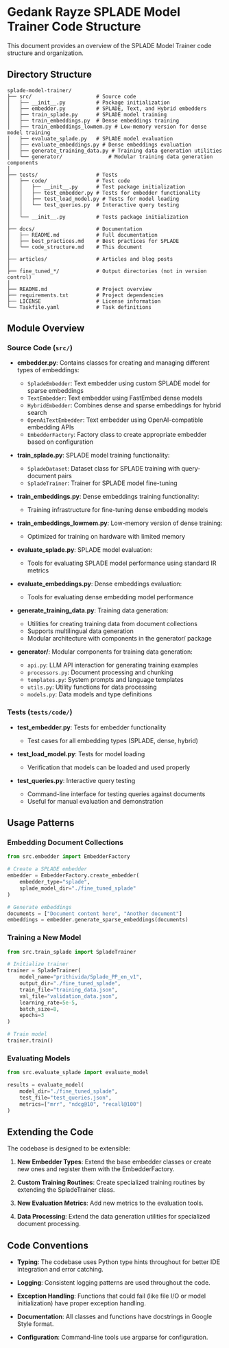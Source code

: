 # Gedank Rayze SPLADE Model Trainer Code Structure

This document provides an overview of the SPLADE Model Trainer code structure and organization.

## Directory Structure

```
splade-model-trainer/
├── src/                     # Source code
│   ├── __init__.py          # Package initialization
│   ├── embedder.py          # SPLADE, Text, and Hybrid embedders
│   ├── train_splade.py      # SPLADE model training
│   ├── train_embeddings.py  # Dense embeddings training
│   ├── train_embeddings_lowmem.py # Low-memory version for dense model training
│   ├── evaluate_splade.py   # SPLADE model evaluation
│   ├── evaluate_embeddings.py # Dense embeddings evaluation
│   ├── generate_training_data.py # Training data generation utilities
│   └── generator/               # Modular training data generation components
│
├── tests/                   # Tests
│   ├── code/                # Test code
│   │   ├── __init__.py      # Test package initialization
│   │   ├── test_embedder.py # Tests for embedder functionality
│   │   ├── test_load_model.py # Tests for model loading
│   │   └── test_queries.py  # Interactive query testing
│   │
│   └── __init__.py          # Tests package initialization
│
├── docs/                    # Documentation
│   ├── README.md            # Full documentation
│   ├── best_practices.md    # Best practices for SPLADE
│   └── code_structure.md    # This document
│
├── articles/                # Articles and blog posts
│
├── fine_tuned_*/            # Output directories (not in version control)
│
├── README.md                # Project overview
├── requirements.txt         # Project dependencies
├── LICENSE                  # License information
└── Taskfile.yaml            # Task definitions
```

## Module Overview

### Source Code (`src/`)

- **embedder.py**: Contains classes for creating and managing different types of embeddings:
  - `SpladeEmbedder`: Text embedder using custom SPLADE model for sparse embeddings
  - `TextEmbedder`: Text embedder using FastEmbed dense models
  - `HybridEmbedder`: Combines dense and sparse embeddings for hybrid search
  - `OpenAiTextEmbedder`: Text embedder using OpenAI-compatible embedding APIs
  - `EmbedderFactory`: Factory class to create appropriate embedder based on configuration

- **train_splade.py**: SPLADE model training functionality:
  - `SpladeDataset`: Dataset class for SPLADE training with query-document pairs
  - `SpladeTrainer`: Trainer for SPLADE model fine-tuning

- **train_embeddings.py**: Dense embeddings training functionality:
  - Training infrastructure for fine-tuning dense embedding models

- **train_embeddings_lowmem.py**: Low-memory version of dense training:
  - Optimized for training on hardware with limited memory

- **evaluate_splade.py**: SPLADE model evaluation:
  - Tools for evaluating SPLADE model performance using standard IR metrics

- **evaluate_embeddings.py**: Dense embeddings evaluation:
  - Tools for evaluating dense embedding model performance

- **generate_training_data.py**: Training data generation:
  - Utilities for creating training data from document collections
  - Supports multilingual data generation
  - Modular architecture with components in the generator/ package

- **generator/**: Modular components for training data generation:
  - `api.py`: LLM API interaction for generating training examples
  - `processors.py`: Document processing and chunking
  - `templates.py`: System prompts and language templates
  - `utils.py`: Utility functions for data processing
  - `models.py`: Data models and type definitions

### Tests (`tests/code/`)

- **test_embedder.py**: Tests for embedder functionality
  - Test cases for all embedding types (SPLADE, dense, hybrid)

- **test_load_model.py**: Tests for model loading
  - Verification that models can be loaded and used properly

- **test_queries.py**: Interactive query testing
  - Command-line interface for testing queries against documents
  - Useful for manual evaluation and demonstration

## Usage Patterns

### Embedding Document Collections

```python
from src.embedder import EmbedderFactory

# Create a SPLADE embedder
embedder = EmbedderFactory.create_embedder(
    embedder_type="splade",
    splade_model_dir="./fine_tuned_splade"
)

# Generate embeddings
documents = ["Document content here", "Another document"]
embeddings = embedder.generate_sparse_embeddings(documents)
```

### Training a New Model

```python
from src.train_splade import SpladeTrainer

# Initialize trainer
trainer = SpladeTrainer(
    model_name="prithivida/Splade_PP_en_v1",
    output_dir="./fine_tuned_splade",
    train_file="training_data.json",
    val_file="validation_data.json",
    learning_rate=5e-5,
    batch_size=8,
    epochs=3
)

# Train model
trainer.train()
```

### Evaluating Models

```python
from src.evaluate_splade import evaluate_model

results = evaluate_model(
    model_dir="./fine_tuned_splade",
    test_file="test_queries.json",
    metrics=["mrr", "ndcg@10", "recall@100"]
)
```

## Extending the Code

The codebase is designed to be extensible:

1. **New Embedder Types**: Extend the base embedder classes or create new ones and register them with the EmbedderFactory.

2. **Custom Training Routines**: Create specialized training routines by extending the SpladeTrainer class.

3. **New Evaluation Metrics**: Add new metrics to the evaluation tools.

4. **Data Processing**: Extend the data generation utilities for specialized document processing.

## Code Conventions

- **Typing**: The codebase uses Python type hints throughout for better IDE integration and error catching.

- **Logging**: Consistent logging patterns are used throughout the code.

- **Exception Handling**: Functions that could fail (like file I/O or model initialization) have proper exception handling.

- **Documentation**: All classes and functions have docstrings in Google Style format.

- **Configuration**: Command-line tools use argparse for configuration.
